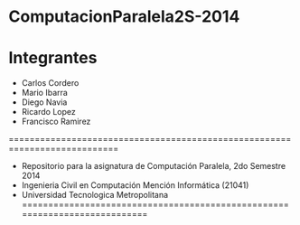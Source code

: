 ComputacionParalela2S-2014
==========================

Integrantes
===========

- Carlos Cordero
- Mario Ibarra
- Diego Navia
- Ricardo Lopez
- Francisco Ramirez

===========================================================================
- Repositorio para la asignatura de Computación Paralela, 2do Semestre 2014 
- Ingenieria Civil en Computación Mención Informática (21041)
- Universidad Tecnologica Metropolitana
===========================================================================
